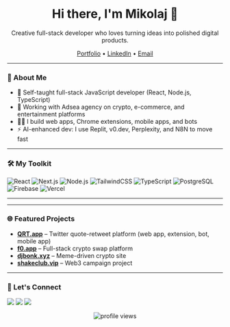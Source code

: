 <div align="center">
  <h1>Hi there, I'm Mikolaj 👋</h1>
  <p>Creative full-stack developer who loves turning ideas into polished digital products.</p>
  <p>
    <a href="https://qrt.app">Portfolio</a> • 
    <a href="https://linkedin.com/in/miko-zag">LinkedIn</a> • 
    <a href="mailto:soberfm@gmail.com">Email</a>
  </p>
</div>

---

### 🚀 About Me
- 🧠 Self-taught full-stack JavaScript developer (React, Node.js, TypeScript)
- 🔧 Working with Adsea agency on crypto, e-commerce, and entertainment platforms
- 🧑‍💻 I build web apps, Chrome extensions, mobile apps, and bots
- ⚡ AI-enhanced dev: I use Replit, v0.dev, Perplexity, and N8N to move fast

---

### 🛠️ My Toolkit
![React](https://img.shields.io/badge/-React-61DAFB?logo=react&logoColor=white&style=flat)
![Next.js](https://img.shields.io/badge/-Next.js-000000?logo=next.js&logoColor=white&style=flat)
![Node.js](https://img.shields.io/badge/-Node.js-339933?logo=node.js&logoColor=white&style=flat)
![TailwindCSS](https://img.shields.io/badge/-TailwindCSS-38B2AC?logo=tailwind-css&logoColor=white&style=flat)
![TypeScript](https://img.shields.io/badge/-TypeScript-3178C6?logo=typescript&logoColor=white&style=flat)
![PostgreSQL](https://img.shields.io/badge/-PostgreSQL-4169E1?logo=postgresql&logoColor=white&style=flat)
![Firebase](https://img.shields.io/badge/-Firebase-FFCA28?logo=firebase&logoColor=white&style=flat)
![Vercel](https://img.shields.io/badge/-Vercel-000000?logo=vercel&logoColor=white&style=flat)

---

<!--### 🔥 My Stats -->
<!--<p align="center"> -->
<!-- <img src="https://github-readme-stats.vercel.app/api?username=MikoZagrodzki&theme=shadow_blue&hide_border=false&include_all_commits=true&count_private=true"/> -->
<!-- <img src="https://nirzak-streak-stats.vercel.app/?user=MikoZagrodzki&theme=shadow_blue&hide_border=false"/> -->
<!-- <img src="https://github-readme-stats.vercel.app/api/top-langs/?username=MikoZagrodzki&theme=shadow_blue&hide_border=false&include_all_commits=true&count_private=true&layout=compact)"/> -->
<!-- </p> -->

---

### 🌐 Featured Projects
- **[QRT.app](https://qrt.app)** – Twitter quote-retweet platform (web app, extension, bot, mobile app)
- **[f0.app](https://f0.app)** – Full-stack crypto swap platform
- **[djbonk.xyz](https://djbonk-kappa.vercel.app)** – Meme-driven crypto site
- **[shakeclub.vip](https://shake-website.vercel.app
)** – Web3 campaign project

---

### 🤝 Let's Connect
<a href="https://linkedin.com/in/miko-zag"><img src="https://img.shields.io/badge/-LinkedIn-blue?logo=linkedin&logoColor=white" /></a>
<a href="mailto:soberfm@gmail.com"><img src="https://img.shields.io/badge/-Email-red?logo=gmail&logoColor=white" /></a>
<a href="https://qrt.app"><img src="https://img.shields.io/badge/-Portfolio-000?logo=vercel&logoColor=white" /></a>

<p align="center">
  <img src="https://komarev.com/ghpvc/?username=MikoZagrodzki&label=Profile%20views&color=0e75b6&style=flat" alt="profile views" />
</p>
